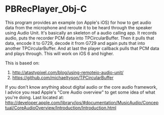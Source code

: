 # PBRecPlayer_Obj-C
This program provides an example (on Apple's iOS) for how to get audio data from the microphone and reroute it to be heard through the speaker using Audio Unit. It's basically an skeleton of a audio calling app. It records audio, puts the recorder PCM data into TPCircularBuffer. Then it pulls that data, encode it to G729, decode it from G729 and again puts that into another TPCircularBuffer. And at last the player callback pulls that PCM data and plays through.  This will work on iOS 6 and higher.  

This is based on:  
1. http://atastypixel.com/blog/using-remoteio-audio-unit/ 
2. https://github.com/michaeltyson/TPCircularBuffer


If you don't know anything about digital audio or the core audio framework, I advice you read Apple's "Core Audio overview" to get some idea of what you're doing. Last located at: http://developer.apple.com/library/ios/#documentation/MusicAudio/Conceptual/CoreAudioOverview/Introduction/Introduction.html
